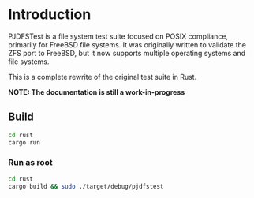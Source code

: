 # Introduction

PJDFSTest is a file system test suite focused on POSIX compliance,
primarily for FreeBSD file systems.
It was originally written to validate the ZFS port to FreeBSD,
but it now supports multiple operating systems and file systems.

This is a complete rewrite of the original test suite in Rust.

**NOTE: The documentation is still a work-in-progress**

## Build

```bash
cd rust
cargo run
```

### Run as root

```bash
cd rust
cargo build && sudo ./target/debug/pjdfstest
```
